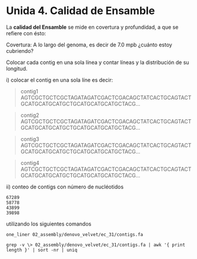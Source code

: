 # Unida 4. Calidad de Ensamble


La **calidad del Ensamble** se mide en covertura y profundidad, a que se refiere con ésto:

Covertura: A lo largo del genoma, es decir de 7.0 mpb ¿cuánto estoy cubriendo?

Colocar cada contig en una sola línea y contar líneas y la distribución de su longitud.


i) colocar el contig en una sola líne es decir:

>contig1 AGTCGCTGCTCGCTAGATAGATCGACTCGACAGCTATCACTGCAGTACTGCATGCATGCATGCTGCATGCATGCATGCTACG...

>contig2 AGTCGCTGCTCGCTAGATAGATCGACTCGACAGCTATCACTGCAGTACTGCATGCATGCATGCTGCATGCATGCATGCTACG...

>contig3 AGTCGCTGCTCGCTAGATAGATCGACTCGACAGCTATCACTGCAGTACTGCATGCATGCATGCTGCATGCATGCATGCTACG...

>contig4 AGTCGCTGCTCGCTAGATAGATCGACTCGACAGCTATCACTGCAGTACTGCATGCATGCATGCTGCATGCATGCATGCTACG...

ii) conteo de contigs con número de nucléotidos
```
67289
58778
43899
39898
```
utilizando los siguientes comandos
```
one_liner 02_assembly/denovo_velvet/ec_31/contigs.fa

grep -v \> 02_assembly/denovo_velvet/ec_31/contigs.fa | awk '{ print length }' | sort -nr | uniq
```

